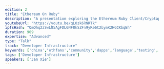 ```yaml
---
edition: 2
title: "Ethereum On Ruby"
description: "A presentation exploring the Ethereum Ruby Client/Cryptape and the Ethfans community in China."
youtubeUrl: "https://youtu.be/qL0zk6RNRTk"
ipfsHash: "QmQhq2zSwL85AgFDLGNF8kSZFn9yRe6C2bymK2HGCKbqEh"
duration: 909
expertise: "Advanced"
type: "Talk"
track: "Developer Infrastructure"
keywords: ['china','ethfans','community','dapps','language','testing','deployment','contracts','tests','solidity','contracts','deploy','debugging','rust','devp2p']
tags: ['Developer Infrastructure']
speakers: ['Jan Xie']
---
```

